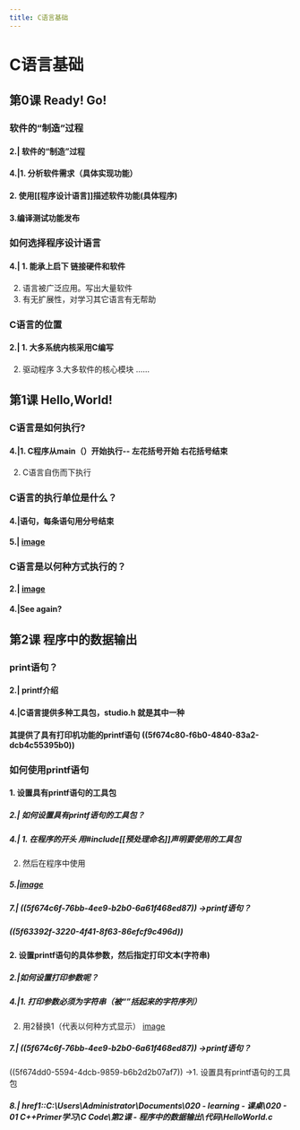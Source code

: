 ```yaml
---
title: C语言基础
---
```

# C语言基础
## 第0课 Ready! Go!
### 软件的“制造”过程
#### 2.| 软件的“制造”过程
#### 4.|1. 分析软件需求（具体实现功能）
#### 2. 使用[[程序设计语言]]描述软件功能(具体程序)
#### 3.编译测试功能发布
### 如何选择程序设计语言
#### 4.| 1. 能承上启下 链接硬件和软件
2. 语言被广泛应用。写出大量软件
3. 有无扩展性，对学习其它语言有无帮助
### C语言的位置
#### 2.| 1. 大多系统内核采用C编写
2. 驱动程序
3.大多软件的核心模块
……
## 第1课 Hello,World!
### C语言是如何执行?
#### 4.|1. C程序从main（）开始执行-- 左花括号开始 右花括号结束
2. C语言自伤而下执行
### C语言的执行单位是什么？
#### 4.|语句，每条语句用分号结束
#### 5.| [image](http://tuchuang.lifeupnote.com/blog/20200919/Na05fSn5fppg.png?imageslim)
### C语言是以何种方式执行的？
#### 2.| [image](http://tuchuang.lifeupnote.com/blog/20200919/Olk032MBNzSE.png?imageslim)
#### 4.|See again?
## 第2课 程序中的数据输出
### print语句？
#### 2.| printf介绍
#### 4.|C语言提供多种工具包，studio.h 就是其中一种
#### 其提供了具有打印机功能的printf语句 ((5f674c80-f6b0-4840-83a2-dcb4c55395b0))
### 如何使用printf语句
#### 1. 设置具有printf语句的工具包
##### 2.| 如何设置具有printf语句的工具包？
##### 4.| 1. 在程序的开头 用#include[[预处理命名]]声明要使用的工具包
2. 然后在程序中使用
##### 5.|[image](http://tuchuang.lifeupnote.com/blog/20200920/4UPGqiLAxjf9.png?imageslim)
##### 7.| ((5f674c6f-76bb-4ee9-b2b0-6a61f468ed87)) ->printf语句？
##### ((5f63392f-3220-4f41-8f63-86efcf9c496d))
#### 2. 设置printf语句的具体参数，然后指定打印文本(字符串)
##### 2.|如何设置打印参数呢？
##### 4.|1. 打印参数必须为字符串（被“”括起来的字符序列）
2. 用2替换1（代表以何种方式显示）
[image](http://tuchuang.lifeupnote.com/blog/20200920/5a514fO3nMwx.png?imageslim)
##### 7.| ((5f674c6f-76bb-4ee9-b2b0-6a61f468ed87)) ->printf语句？
((5f674dd0-5594-4dcb-9859-b6b2d2b07af7)) ->1. 设置具有printf语句的工具包
##### 8.| **href1::C:\Users\Administrator\Documents\020 - learning - 课桌\020 - 01 C++Primer学习\C Code\第2课 - 程序中的数据输出\代码\HelloWorld.c**
